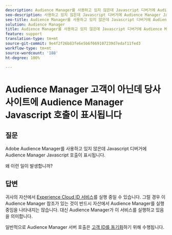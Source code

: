 ```yaml
---
description: Audience Manager를 사용하고 있지 않은데 Javascript 디버거에 Audience Manager Javascript 호출이 표시됩니다. 왜입니까?
seo-description: 사용하고 있지 않은데 Javascript 디버거에 Audience Manager Javascript 호출이 표시됩니다. 왜입니까?
seo-title: Audience Manager를 사용하고 있지 않은데 Javascript 디버거에 Audience Manager Javascript 호출이 표시됩니다. 왜입니까?
solution: Audience Manager
title: Audience Manager를 사용하고 있지 않은데 Javascript 디버거에 Audience Manager Javascript 호출이 표시됩니다. 왜입니까?
feature: support
translation-type: tm+mt
source-git-commit: 9e4f2f26b83fe6e5b6f669107239d7edaf11fed3
workflow-type: tm+mt
source-wordcount: '188'
ht-degree: 100%

---
```



# Audience Manager 고객이 아닌데 당사 사이트에 Audience Manager Javascript 호출이 표시됩니다

## 질문

Adobe Audience Manager를 사용하고 있지 않은데 Javascript 디버거에 Audience Manager Javascript 호출이 표시됩니다.

왜 이런 일이 발생합니까?

## 답변

귀사의 자산에서 [Experience Cloud ID 서비스](https://docs.adobe.com/content/help/ko-KR/id-service/using/home.html)를 실행 중일 수 있습니다. 그럴 경우 이 Audience Manager 참조가 있는 것이 반드시 자산에서 Audience Manager를 실행 중임을 나타내지는 않습니다. 대신 Audience Manager가 이 서비스를 실행하고 있음을 의미합니다.

일반적으로 Audience Manager 서버 호출은 [고객 ID를 동기화](https://docs.adobe.com/content/help/ko-KR/id-service/using/id-service-api/methods/setcustomerids.html)하기 위해 수행됩니다.
